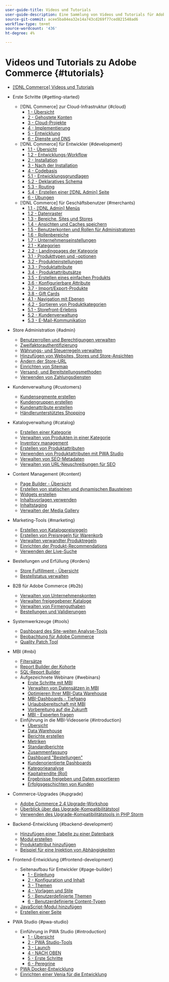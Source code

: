 ```yaml
---
user-guide-title: Videos und Tutorials
user-guide-description: Eine Sammlung von Videos und Tutorials für Adobe Commerce und Magento Open Source.
source-git-commit: acee5ba84ea32e14a743cd269f77ced821548ad6
workflow-type: tm+mt
source-wordcount: '436'
ht-degree: 4%

---
```



# Videos und Tutorials zu Adobe Commerce {#tutorials}

+ [[!DNL Commerce] Videos und Tutorials](overview.md)

+ Erste Schritte {#getting-started}
   + [!DNL Commerce] zur Cloud-Infrastruktur {#cloud}
      + [1 - Übersicht](./cloud/1-overview.md)
      + [2 - Gehostete Konten](./cloud/2-accounts.md)
      + [3 - Cloud-Projekte](./cloud/3-projects.md)
      + [4 - Implementierung](./cloud/4-deployment.md)
      + [5 - Entwicklung](./cloud/5-dev-config.md)
      + [6 - Dienste und DNS](./cloud/6-launch.md)
   + [!DNL Commerce] für Entwickler {#development}
      + [1.1 - Übersicht](./developer/backend-1-1-overview.md)
      + [1.2 - Entwicklungs-Workflow](./developer/backend-1-2-workflow.md)
      + [2 - Installation](./developer/backend-2-install.md)
      + [3 - Nach der Installation](./developer/backend-3-post-install.md)
      + [4 - Codebasis](./developer/backend-4-code-base.md)
      + [5.1 - Entwicklungsgrundlagen](./developer/backend-5-1-dev-basics.md)
      + [5.2 - Deklaratives Schema](./developer/backend-5-2-declarative-schema.md)
      + [5.3 - Routing](./developer/backend-5-3-routing.md)
      + [5.4 - Erstellen einer [!DNL Admin] Seite](./developer/backend-5-4-admin-page.md)
      + [6 - Übungen](./developer/backend-6-practice.md)
   + [!DNL Commerce] für Geschäftsbenutzer {#merchants}
      + [1.1 - [!DNL Admin] Menüs](./merchant/introduction/1-1-menus.md)
      + [1.2 - Datenraster](./merchant/introduction/1-2-data-grids.md)
      + [1.3 - Bereiche, Sites und Stores](./merchant/introduction/1-3-apps-scopes-sites-stores.md)
      + [1.4 - Ansichten und Caches speichern](./merchant/introduction/1-4-store-views-cache.md)
      + [1.5 - Benutzerkonten und Rollen für Administratoren](./merchant/introduction/1-5-users-roles.md)
      + [1.6 - Rollenbereiche](./merchant/introduction/1-6-role-scopes.md)
      + [1.7 - Unternehmenseinstellungen](./merchant/introduction/1-7-business-settings.md)
      + [2.1 - Kategorien](./merchant/introduction/2-1-categories.md)
      + [2.2 - Landingpages der Kategorie](./merchant/introduction/2-2-category-landing-page.md)
      + [3.1 - Produkttypen und -optionen](./merchant/introduction/3-1-product-types-options.md)
      + [3.2 - Produkteinstellungen](./merchant/introduction/3-2-product-settings.md)
      + [3.3 - Produktattribute](./merchant/introduction/3-3-product-attributes.md)
      + [3.4 - Produktattributsätze](./merchant/introduction/3-4-product-attribute-sets.md)
      + [3.5 - Erstellen eines einfachen Produkts](./merchant/introduction/3-5-create-simple-product.md)
      + [3.6 - Konfigurierbare Attribute](./merchant/introduction/3-6-configurable-attributes.md)
      + [3.7 - Import/Export-Produkte](./merchant/introduction/3-7-import-export-products.md)
      + [3.8 - Gift Cards](./merchant/introduction/3-8-gift-cards.md)
      + [4.1 - Navigation mit Ebenen](./merchant/introduction/4-1-layered-navigation.md)
      + [4.2 - Sortieren von Produktkategorien](./merchant/introduction/4-2-arrange-product-categories.md)
      + [5.1 - Storefront-Erlebnis](./merchant/introduction/5-1-storefront-experience.md)
      + [5.2 - Kundenverwaltung](./merchant/introduction/5-2-customer-management.md)
      + [5.3 - E-Mail-Kommunikation](./merchant/introduction/5-3-store-communications.md)

+ Store Administration {#admin}
   + [Benutzerrollen und Berechtigungen verwalten](./merchant/users-roles-permissions.md)
   + [Zweifaktorauthentifizierung](./merchant/two-factor-authentication.md)
   + [Währungs- und Steuerregeln verwalten](./merchant/currency-tax-rules.md)
   + [Hinzufügen von Websites, Stores und Store-Ansichten](./merchant/add-websites-stores-views.md)
   + [Ändern der Store-URL](./merchant/change-store-url.md)
   + [Einrichten von Sitemap](./merchant/site-map-setup.md)
   + [Versand- und Bereitstellungsmethoden](./merchant/shipping-delivery.md)
   + [Verwenden von Zahlungsdiensten](./merchant/payment-services.md)

+ Kundenverwaltung {#customers}
   + [Kundensegmente erstellen](./merchant/customer-segments.md)
   + [Kundengruppen erstellen](./merchant/customer-groups.md)
   + [Kundenattribute erstellen](./merchant/customer-attributes.md)
   + [Händlerunterstütztes Shopping](./merchant/seller-assisted-shopping.md)

+ Katalogverwaltung {#catalog}
   + [Erstellen einer Kategorie](./merchant/category-create.md)
   + [Verwalten von Produkten in einer Kategorie](./merchant/category-products.md)
   + [Inventory management](./merchant/inventory-management.md)
   + [Erstellen von Produktattributen](./merchant/product-attributes-create.md)
   + [Verwenden von Produktattributen mit PWA Studio](./merchant/product-attributes-pwa.md)
   + [Verwalten von SEO-Metadaten](./merchant/seo-metadata.md)
   + [Verwalten von URL-Neuschreibungen für SEO](./merchant/seo-url-rewrites.md)

+ Content Management {#content}
   + [Page Builder - Übersicht](./merchant/page-builder-overview.md)
   + [Erstellen von statischen und dynamischen Bausteinen](./merchant/static-dynamic-blocks.md)
   + [Widgets erstellen](./merchant/widgets.md)
   + [Inhaltsvorlagen verwenden](./merchant/content-templates.md)
   + [Inhaltstaging](./merchant/content-staging.md)
   + [Verwalten der Media Gallery](./merchant/media-gallery.md)

+ Marketing-Tools {#marketing}
   + [Erstellen von Katalogpreisregeln](./merchant/catalog-price-rules.md)
   + [Erstellen von Preisregeln für Warenkorb](./merchant/cart-price-rules.md)
   + [Verwalten verwandter Produktregeln](./merchant/related-product-rules.md)
   + [Einrichten der Produkt-Recommendations](./merchant/product-recommendations.md)
   + [Verwenden der Live-Suche](./merchant/live-search.md)

+ Bestellungen und Erfüllung {#orders}
   + [Store Fulfillment - Übersicht](./merchant/store-fulfillment.md)
   + [Bestellstatus verwalten](./merchant/order-status.md)

+ B2B für Adobe Commerce {#b2b}
   + [Verwalten von Unternehmenskonten](./merchant/b2b/company-accounts.md)
   + [Verwalten freigegebener Kataloge](./merchant/b2b/shared-catalogs.md)
   + [Verwalten von Firmenguthaben](./merchant/b2b/company-credit.md)
   + [Bestellungen und Validierungen](./merchant/b2b/purchase-orders.md)

+ Systemwerkzeuge {#tools}
   + [Dashboard des Site-weiten Analyse-Tools](./tools/site-wide-analysis-tool.md)
   + [Beobachtung für Adobe Commerce](./tools/observation-tool.md)
   + [Quality Patch Tool](./tools/quality-patch-tool.md)

+ MBI {#mbi}
   + [Filtersätze](./merchant/business-intelligence/filter-sets.md)
   + [Report Builder der Kohorte](./merchant/business-intelligence/cohort-report-builder.md)
   + [SQL-Report Builder](./merchant/business-intelligence/sql-report-builder.md)
   + Aufgezeichnete Webinare {#webinars}
      + [Erste Schritte mit MBI](./merchant/business-intelligence/webinars/getting-started.md)
      + [Verwalten von Datensätzen in MBI](./merchant/business-intelligence/webinars/manage-data-sets.md)
      + [Optimieren Ihrer MBI-Data Warehouse](./merchant/business-intelligence/webinars/optimize-data-warehouse.md)
      + [MBI-Dashboards - Tiefgang](./merchant/business-intelligence/webinars/dashboards-deep-dive.md)
      + [Urlaubsbereitschaft mit MBI](./merchant/business-intelligence/webinars/holiday-readiness.md)
      + [Vorbereitung auf die Zukunft](./merchant/business-intelligence/prepare-for-future.md)
      + [MBI - Experten fragen](./merchant/business-intelligence/webinars/ask-expert.md)
   + Einführung in die MBI-Videoserie {#introduction}
      + [Übersicht](./merchant/business-intelligence/1-overview.md)
      + [Data Warehouse](./merchant/business-intelligence/2-data-warehousing.md)
      + [Berichte erstellen](./merchant/business-intelligence/3-build-reports.md)
      + [Metriken](./merchant/business-intelligence/4-metrics.md)
      + [Standardberichte](./merchant/business-intelligence/5-standard-reports.md)
      + [Zusammenfassung](./merchant/business-intelligence/6-executive-summary-dashboard.md)
      + [Dashboard &quot;Bestellungen&quot;](./merchant/business-intelligence/7-orders-dashboard.md)
      + [Kundenorientierte Dashboards](./merchant/business-intelligence/8-customer-focused-dashboards.md)
      + [Kategorieanalyse](./merchant/business-intelligence/9-category-analysis.md)
      + [Kapitalrendite (RoI)](./merchant/business-intelligence/10-roi-tracking.md)
      + [Ergebnisse freigeben und Daten exportieren](./merchant/business-intelligence/11-share-results-export-data.md)
      + [Erfolgsgeschichten von Kunden](./merchant/business-intelligence/12-customer-success.md)

+ Commerce-Upgrades {#upgrade}
   + [Adobe Commerce 2.4 Upgrade-Workshop](./upgrade/2.4-upgrade-workshop.md)
   + [Überblick über das Upgrade-Kompatibilitätstool](./upgrade/upgrade-compatibility-tool-overview.md)
   + [Verwenden des Upgrade-Kompatibilitätstools in PHP Storm](./upgrade/uct-phpstorm.md)

+ Backend-Entwicklung {#backend-development}
   + [Hinzufügen einer Tabelle zu einer Datenbank](./developer/add-new-db-table.md)
   + [Modul erstellen](./developer/create-module.md)
   + [Produktattribut hinzufügen](./developer/add-product-attribute.md)
   + [Beispiel für eine Injektion von Abhängigkeiten](./developer/dependency-injection.md)

+ Frontend-Entwicklung {#frontend-development}
   + Seitenaufbau für Entwickler {#page-builder}
      + [1 - Einleitung](./developer/page-builder/1-intro-case-studies.md)
      + [2 - Konfiguration und Inhalt](./developer/page-builder/2-config-create-content.md)
      + [3 - Themen](./developer/page-builder/3-themes.md)
      + [4 - Vorlagen und Stile](./developer/page-builder/4-admin-templates-apply-styles.md)
      + [5 - Benutzerdefinierte Themen](./developer/page-builder/5-customize-theme.md)
      + [6 - Benutzerdefinierte Content-Typen](./developer/page-builder/6-custom-content-types.md)
   + [JavaScript-Modul hinzufügen](./developer/add-javascript-module.md)
   + [Erstellen einer Seite](./developer/create-new-page.md)

+ PWA Studio {#pwa-studio}
   + Einführung in PWA Studio {#introduction}
      + [1 - Übersicht](./pwa/introduction/1-overview.md)
      + [2 - PWA Studio-Tools](./pwa/introduction/2-pwa-studio-tools.md)
      + [3 - Launch](./pwa/introduction/3-launch.md)
      + [4 - NACH OBEN](./pwa/introduction/4-upward.md)
      + [5 - Erste Schritte](./pwa/introduction/5-getting-started.md)
      + [6 - Peregrine](./pwa/introduction/6-peregrine.md)
   + [PWA Docker-Entwicklung](./pwa/pwa-docker-development.md)
   + [Einrichten einer Venia für die Entwicklung](./pwa/set-up-venia-for-dev.md)
